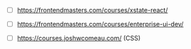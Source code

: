 - [ ] https://frontendmasters.com/courses/xstate-react/
- [ ] https://frontendmasters.com/courses/enterprise-ui-dev/
- [ ] https://courses.joshwcomeau.com/ (CSS)


